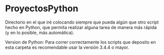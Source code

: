 # ProyectosPython
Directorio en el que iré colocando siempre que pueda algún que otro script hecho en Python, que permita realizar alguna tarea de manera más rápida (y en lo posible, más automática).

Version de Python:
  Para correr correctamente los scripts que deposito en esta carpeta es recomendable usar la versión 3.4.4 o mayor.
